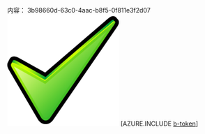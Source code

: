 内容： 3b98660d-63c0-4aac-b8f5-0f811e3f2d07![图像](26e4d78b-2447-4ba8-a700-e60d2415221a.png)
[AZURE.INCLUDE [b-token](bac6d564-9d81-447b-932e-189a4fb13896.md)]
